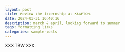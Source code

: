 ```yaml
---
layout: post
title: Review the internship at KRAFTON.
date: 2024-01-31 16:40:16
description: march & april, looking forward to summer
tags: formatting links
categories: sample-posts
---
```


XXX TBW XXX.
